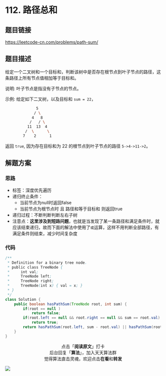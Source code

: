 # 112. 路径总和

## 题目链接

https://leetcode-cn.com/problems/path-sum/

## 题目描述

给定一个二叉树和一个目标和，判断该树中是否存在根节点到叶子节点的路径，这条路径上所有节点值相加等于目标和。

说明: 叶子节点是指没有子节点的节点。

示例: 
给定如下二叉树，以及目标和 `sum = 22`，

```bash
              5
             / \
            4   8
           /   / \
          11  13  4
         /  \      \
        7    2      1
```

返回 `true`, 因为存在目标和为 22 的根节点到叶子节点的路径 `5->4->11->2`。

## 解题方案

### 思路

- 标签：深度优先遍历
- 递归终止条件：
  - 当前节点为null时返回false
  - 当前节点为根节点时 且 路径和等于目标和 则返回true
- 递归过程：不断判断判断左右子树
- 注意点：**这里涉及到短路问题**，也就是当发现了某一条路径和满足条件时，就应该结束递归，故而下面的解法中使用了`或`运算，这样不用判断全部路径，有满足条件则结束，减少时间复杂度

### 代码

```java
/**
 * Definition for a binary tree node.
 * public class TreeNode {
 *     int val;
 *     TreeNode left;
 *     TreeNode right;
 *     TreeNode(int x) { val = x; }
 * }
 */
class Solution {
    public boolean hasPathSum(TreeNode root, int sum) {
        if(root == null ) 
            return false;
        if(root.left == null && root.right == null && sum == root.val) 
            return true;
        return hasPathSum(root.left, sum - root.val) || hasPathSum(root.right, sum - root.val);
    }
}
```

<span style="display:block;text-align:center;">点击「<strong>阅读原文</strong>」打卡</span>
<span style="display:block;text-align:center;">后台回复「<strong>算法</strong>」，加入天天算法群</span>
<span style="display:block;text-align:center;">觉得算法直击灵魂，欢迎点击<strong>在看</strong>和<strong>转发</strong></span>

![](https://i.loli.net/2019/05/17/5cde9e49d28a986587.png)
